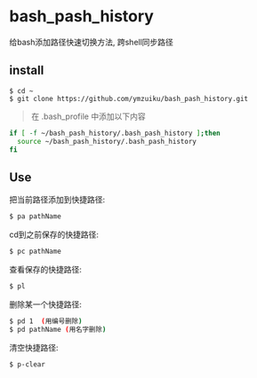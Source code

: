 # bash_pash_history
给bash添加路径快速切换方法, 跨shell同步路径

## install
```
$ cd ~
$ git clone https://github.com/ymzuiku/bash_pash_history.git
```
> 在 .bash_profile 中添加以下内容

```sh
if [ -f ~/bash_pash_history/.bash_pash_history ];then
  source ~/bash_pash_history/.bash_pash_history
fi
```

## Use

把当前路径添加到快捷路径:

```sh
$ pa pathName
```

cd到之前保存的快捷路径:

```sh
$ pc pathName
```

查看保存的快捷路径:

```sh
$ pl
```

删除某一个快捷路径:

```sh
$ pd 1  (用编号删除)
$ pd pathName (用名字删除)
```

清空快捷路径:

```sh
$ p-clear
```

